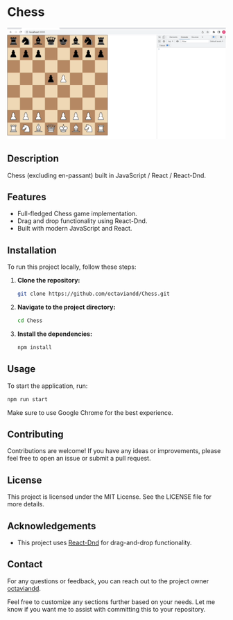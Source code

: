 # Chess

![Chess GIF](public/chessgif.gif)

## Description
Chess (excluding en-passant) built in JavaScript / React / React-Dnd.

## Features
- Full-fledged Chess game implementation.
- Drag and drop functionality using React-Dnd.
- Built with modern JavaScript and React.

## Installation

To run this project locally, follow these steps:

1. **Clone the repository:**
   ```bash
   git clone https://github.com/octaviandd/Chess.git
   ```
2. **Navigate to the project directory:**
   ```bash
   cd Chess
   ```
3. **Install the dependencies:**
   ```bash
   npm install
   ```

## Usage

To start the application, run:
```bash
npm run start
```

Make sure to use Google Chrome for the best experience.

## Contributing

Contributions are welcome! If you have any ideas or improvements, please feel free to open an issue or submit a pull request.

## License

This project is licensed under the MIT License. See the LICENSE file for more details.

## Acknowledgements

- This project uses [React-Dnd](https://react-dnd.github.io/react-dnd/about) for drag-and-drop functionality.

## Contact

For any questions or feedback, you can reach out to the project owner [octaviandd](https://github.com/octaviandd).

Feel free to customize any sections further based on your needs. Let me know if you want me to assist with committing this to your repository.
